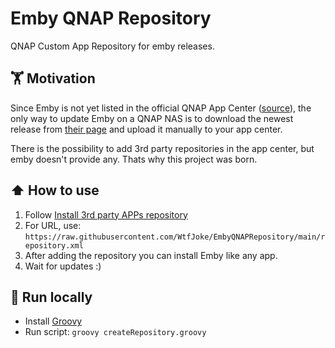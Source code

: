 # Emby QNAP Repository

QNAP Custom App Repository for emby releases.

## 🏋️ Motivation

Since Emby is not yet listed in the official QNAP App Center ([source](https://emby.media/community/index.php?/topic/113735-qnap-emby-repository/#comment-1199816)), the only way to update Emby on a QNAP NAS is to download the newest release from [their page](https://emby.media/qnap-server.html) and upload it manually to your app center.

There is the possibility to add 3rd party repositories in the app center, but emby doesn't provide any. Thats why this project was born.

## ⬆️ How to use
1. Follow [Install 3rd party APPs repository](https://www.qnap.com/en-us/how-to/faq/article/install-third-party-apps-repository-in-the-app-center)
2. For URL, use: `https://raw.githubusercontent.com/WtfJoke/EmbyQNAPRepository/main/repository.xml`
3. After adding the repository you can install Emby like any app.
4. Wait for updates :)

## 🔨 Run locally

- Install [Groovy](https://groovy.apache.org/download.html)
- Run script: `groovy createRepository.groovy`